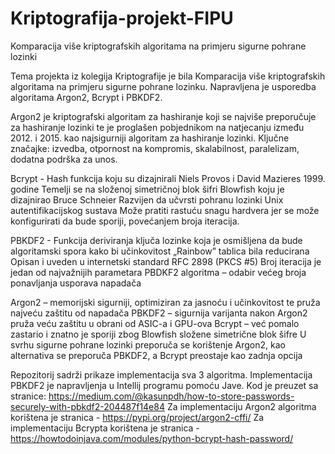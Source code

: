 # Kriptografija-projekt-FIPU
Komparacija više kriptografskih algoritama na primjeru sigurne pohrane lozinki

Tema projekta iz kolegija Kriptografije je bila Komparacija više kriptografskih algoritama na primjeru sigurne pohrane lozinku.
Napravljena je usporedba algoritama Argon2, Bcrypt i PBKDF2.

Argon2 je kriptografski algoritam za hashiranje koji se najviše preporučuje za hashiranje lozinki te je
proglašen pobjednikom na natjecanju između 2012. i 2015. kao najsigurniji algoritam za hashiranje lozinki. Ključne značajke: izvedba, otpornost na kompromis, skalabilnost, paralelizam, dodatna podrška za unos.

Bcrypt - Hash funkcija koju su dizajnirali Niels Provos i David Mazieres 1999. godine
Temelji se na složenoj simetričnoj blok šifri Blowfish koju je dizajnirao Bruce Schneier
Razvijen da učvrsti pohranu lozinki Unix autentifikacijskog sustava
Može pratiti rastuću snagu hardvera jer se može konfigurirati da bude sporiji, povećanjem broja iteracija.

PBKDF2 - Funkcija deriviranja ključa lozinke koja je osmišljena da bude algoritamski spora kako bi učinkovitost „Rainbow” tablica bila reducirana 
Opisan i uveden u internetski standard RFC 2898 (PKCS #5)
Broj iteracija je jedan od najvažnijih parametara PBDKF2 algoritma – odabir većeg broja ponavljanja usporava napadača


Argon2 – memorijski sigurniji, optimiziran za jasnoću i učinkovitost te pruža najveću zaštitu od napadača
PBKDF2 – sigurnija varijanta nakon Argon2 pruža veću zaštitu u obrani od ASIC-a i GPU-ova
Bcrypt – već pomalo zastario i znatno je sporiji zbog Blowfish složene simetrične blok šifre
U svrhu sigurne pohrane lozinki preporuča se korištenje Argon2, kao alternativa se preporuča PBKDF2, a Bcrypt preostaje kao zadnja opcija


Repozitorij sadrži prikaze implementacija sva 3 algoritma.
Implementacija PBKDF2 je napravljenja u Intellij programu pomoću Jave. Kod je preuzet sa stranice: https://medium.com/@kasunpdh/how-to-store-passwords-securely-with-pbkdf2-204487f14e84
Za implementaciju Argon2 algoritma korištena je stranica - https://pypi.org/project/argon2-cffi/
Za implementaciju Bcrypta korištena je stranica - https://howtodoinjava.com/modules/python-bcrypt-hash-password/







